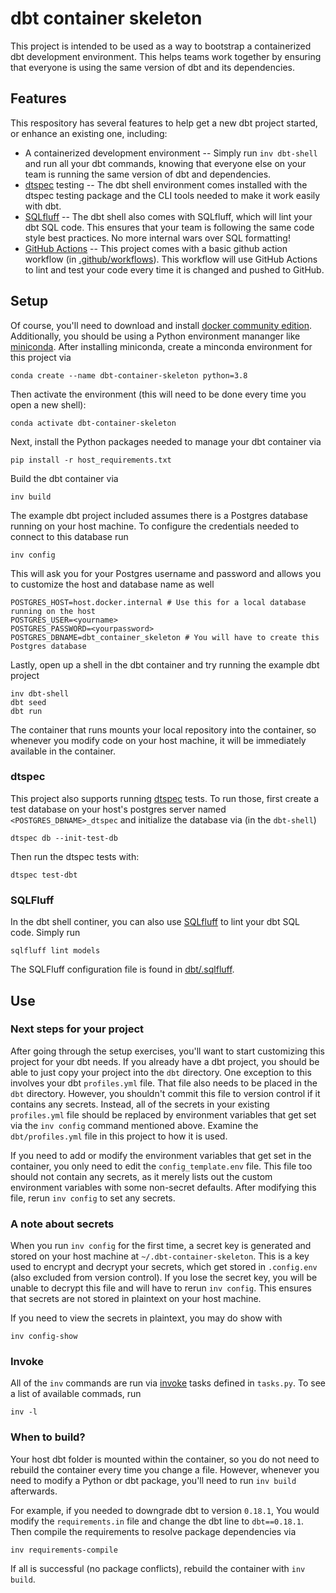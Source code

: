 # dbt container skeleton

This project is intended to be used as a way to bootstrap a
containerized dbt development environment.  This helps teams work
together by ensuring that everyone is using the same version of dbt
and its dependencies.

## Features

This respository has several features to help get a new dbt project started, or
enhance an existing one, including:

* A containerized development environment -- Simply run `inv dbt-shell` and run all your
  dbt commands, knowing that everyone else on your team is running the same version
  of dbt and dependencies.
* [dtspec](https://github.com/inside-track/dtspec) testing -- The dbt shell environment
  comes installed with the dtspec testing package and the CLI tools needed to make
  it work easily with dbt.
* [SQLfluff](https://docs.sqlfluff.com/en/stable/) -- The dbt shell also comes with
  SQLfluff, which will lint your dbt SQL code.  This ensures that your team is
  following the same code style best practices.  No more internal wars over SQL formatting!
* [GitHub Actions](https://docs.github.com/en/actions) -- This project comes with
  a basic github action workflow (in [.github/workflows](.github/workflows)).  This workflow
  will use GitHub Actions to lint and test your code every time it is changed
  and pushed to GitHub.

## Setup

Of course, you'll need to download and install [docker community
edition](https://www.docker.com/).  Additionally, you should be using
a Python environment mananger like
[miniconda](https://conda.io/miniconda.html).  After installing miniconda,
create a minconda environment for this project via

    conda create --name dbt-container-skeleton python=3.8

Then activate the environment (this will need to be done every time you open a new shell):

    conda activate dbt-container-skeleton

Next, install the Python packages needed to manage your dbt container via

    pip install -r host_requirements.txt

Build the dbt container via

    inv build

The example dbt project included assumes there is a Postgres database running on your
host machine.  To configure the credentials needed to connect to this database run

    inv config

This will ask you for your Postgres username and password and allows you to customize
the host and database name as well

    POSTGRES_HOST=host.docker.internal # Use this for a local database running on the host
    POSTGRES_USER=<yourname>
    POSTGRES_PASSWORD=<yourpassword>
    POSTGRES_DBNAME=dbt_container_skeleton # You will have to create this Postgres database

Lastly, open up a shell in the dbt container and try running the example dbt project

    inv dbt-shell
    dbt seed
    dbt run

The container that runs mounts your local repository into the
container, so whenever you modify code on your host machine, it will
be immediately available in the container.

### dtspec

This project also supports running [dtspec](https://github.com/inside-track/dtspec) tests.
To run those, first create a test database on your host's postgres server named
`<POSTGRES_DBNAME>_dtspec` and initialize the database via (in the `dbt-shell`)

    dtspec db --init-test-db

Then run the dtspec tests with:

    dtspec test-dbt

### SQLFluff

In the dbt shell continer, you can also use [SQLfluff](https://docs.sqlfluff.com/en/stable/)
to lint your dbt SQL code.  Simply run

    sqlfluff lint models

The SQLFluff configuration file is found in [dbt/.sqlfluff](dbt/.sqlfluff).

## Use

### Next steps for your project

After going through the setup exercises, you'll want to start
customizing this project for your dbt needs.  If you already have a
dbt project, you should be able to just copy your project into the
`dbt` directory.  One exception to this involves your dbt
`profiles.yml` file.  That file also needs to be placed in the `dbt`
directory.  However, you shouldn't commit this file to version control
if it contains any secrets.  Instead, all of the secrets in your
existing `profiles.yml` file should be replaced by environment
variables that get set via the `inv config` command mentioned above.
Examine the `dbt/profiles.yml` file in this project to how it is used.

If you need to add or modify the environment variables that get set in
the container, you only need to edit the `config_template.env` file.
This file too should not contain any secrets, as it merely lists out
the custom environment variables with some non-secret defaults. After
modifying this file, rerun `inv config` to set any secrets.

### A note about secrets

When you run `inv config` for the first time, a secret key is
generated and stored on your host machine at
`~/.dbt-container-skeleton`.  This is a key used to encrypt and
decrypt your secrets, which get stored in `.config.env` (also excluded
from version control).  If you lose the secret key, you will be unable
to decrypt this file and will have to rerun `inv config`.  This
ensures that secrets are not stored in plaintext on your host machine.

If you need to view the secrets in plaintext, you may do show with

    inv config-show


### Invoke

All of the `inv` commands are run via
[invoke](http://www.pyinvoke.org/) tasks defined in `tasks.py`.  To
see a list of available commads, run

    inv -l


### When to build?

Your host dbt folder is mounted within the container, so you do not
need to rebuild the container every time you change a file.  However,
whenever you need to modify a Python or dbt package, you'll need to run
`inv build` afterwards.

For example, if you needed to downgrade dbt to version `0.18.1`, You would
modify the `requirements.in` file and change the dbt line to `dbt==0.18.1`.  Then
compile the requirements to resolve package dependencies via

    inv requirements-compile

If all is successful (no package conflicts), rebuild the container with `inv build`.
